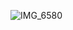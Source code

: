 ![IMG_6580](https://github.com/Bstuart77/Test/assets/42984201/0b2f8f09-7e41-4df1-b9cc-f92108521bf9)

